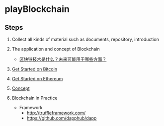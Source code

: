# playBlockchain

## Steps
1. Collect all kinds of material such as documents, repository, introduction

2. The application and concept of Blockchain
   - [区块链技术是什么？未来可能用于哪些方面？](https://www.zhihu.com/question/27687960)
   
3. [Get Started on Bitcoin](./BITCOIN.md)
4. [Get Started on Ethereum](ETHEREUM.md)
4. [Concept](./CONCERPT.md)
3. Blockchain in Practice
   - Framework
      - http://truffleframework.com/
      - https://github.com/dapphub/dapp
